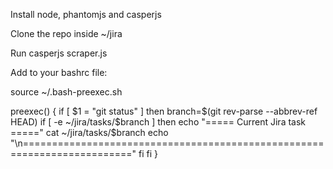 Install node, phantomjs and casperjs

Clone the repo inside ~/jira

Run casperjs scraper.js

Add to your bashrc file:

source ~/.bash-preexec.sh

preexec() {
  if [ $1 = "git status" ]
    then
      branch=$(git rev-parse --abbrev-ref HEAD)
      if [ -e ~/jira/tasks/$branch ]
        then
          echo "===== Current Jira task ====="
          cat ~/jira/tasks/$branch
          echo "\n========================================================================="
      fi
  fi
}
